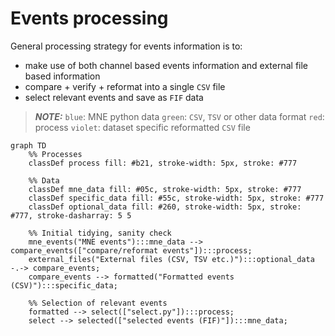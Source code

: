 # Events processing

General processing strategy for events information is to:
- make use of both channel based events information and external file based information
- compare + verify + reformat into a single `CSV` file
- select relevant events and save as `FIF` data

> **_NOTE:_**
> `blue`: MNE python data
> `green`: `CSV`, `TSV` or other data format
> `red`: process
> `violet`: dataset specific reformatted `CSV` file

```mermaid
graph TD
    %% Processes
    classDef process fill: #b21, stroke-width: 5px, stroke: #777
    
    %% Data
    classDef mne_data fill: #05c, stroke-width: 5px, stroke: #777
    classDef specific_data fill: #55c, stroke-width: 5px, stroke: #777
    classDef optional_data fill: #260, stroke-width: 5px, stroke: #777, stroke-dasharray: 5 5

    %% Initial tidying, sanity check
    mne_events("MNE events"):::mne_data --> compare_events(["compare/reformat events"]):::process;
    external_files("External files (CSV, TSV etc.)"):::optional_data -.-> compare_events;
    compare_events --> formatted("Formatted events (CSV)"):::specific_data;
    
    %% Selection of relevant events
    formatted --> select(["select.py"]):::process;
    select --> selected(["selected events (FIF)"]):::mne_data;
```